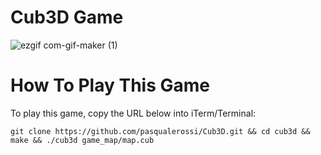# Cub3D Game

![ezgif com-gif-maker (1)](https://user-images.githubusercontent.com/58959408/210754436-4ba00f09-2102-4d8a-b037-ace0a17f0bc1.gif)

# How To Play This Game

To play this game, copy the URL below into iTerm/Terminal:

```
git clone https://github.com/pasqualerossi/Cub3D.git && cd cub3d && make && ./cub3d game_map/map.cub
```
